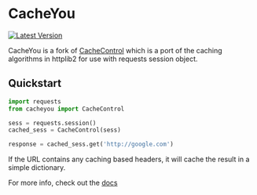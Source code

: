 
# CacheYou

[![Latest Version](https://img.shields.io/pypi/v/cacheyou.svg)](https://pypi.python.org/pypi/cacheyou)

CacheYou is a fork of [CacheControl] which is a port of the caching algorithms in httplib2 for use with
requests session object.

[CacheControl]: https://github.com/ionrock/cachecontrol

## Quickstart

```python
import requests
from cacheyou import CacheControl

sess = requests.session()
cached_sess = CacheControl(sess)

response = cached_sess.get('http://google.com')
```

If the URL contains any caching based headers, it will cache the
result in a simple dictionary.

For more info, check out the [docs]

[docs]: http://cachecontrol.readthedocs.org/en/latest/
